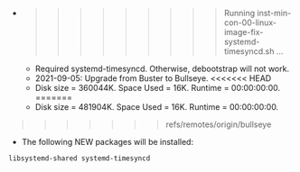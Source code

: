 * >>>>>>>>> Running inst-min-con-00-linux-image-fix-systemd-timesyncd.sh ...
  * Required systemd-timesyncd. Otherwise, debootstrap will not work.
  * 2021-09-05: Upgrade from Buster to Bullseye.
<<<<<<< HEAD
  * Disk size = 360044K. Space Used = 16K. Runtime = 00:00:00:00.
=======
  * Disk size = 481904K. Space Used = 16K. Runtime = 00:00:00:00.
>>>>>>> refs/remotes/origin/bullseye
  * The following NEW packages will be installed:
  ```bash
libsystemd-shared systemd-timesyncd
  ```
